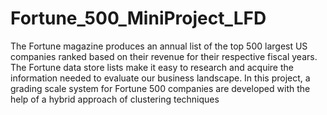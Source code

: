 # Fortune_500_MiniProject_LFD

The Fortune magazine produces an annual list of the top 500 largest US companies ranked based on 
their revenue for their respective fiscal years. The Fortune data store lists make it easy to research 
and acquire the information needed to evaluate our business landscape. In this project, a 
grading scale system for Fortune 500 companies are developed with the help of a hybrid approach 
of clustering techniques
